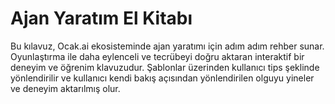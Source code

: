 # Ajan Yaratım El Kitabı
Bu kılavuz, Ocak.ai ekosisteminde ajan yaratımı için adım adım rehber sunar.
Oyunlaştırma ile daha eylenceli ve tecrübeyi doğru aktaran interaktif  bir deneyim ve öğrenim klavuzudur.
Şablonlar üzerinden kullanıcı tips şeklinde yönlendirilir ve kullanıcı kendi bakış açısından yönlendirilen olguyu yineler ve deneyim aktarılmış olur.
